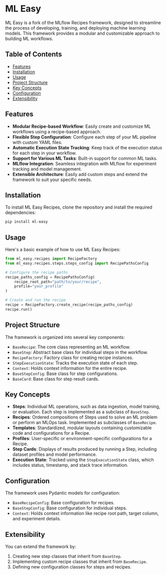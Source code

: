# ML Easy

ML Easy is a fork of the MLflow Recipes framework, designed to streamline the process of developing, training, and deploying machine learning models. This framework provides a modular and customizable approach to building ML workflows.

## Table of Contents

- [Features](#features)
- [Installation](#installation)
- [Usage](#usage)
- [Project Structure](#project-structure)
- [Key Concepts](#key-concepts)
- [Configuration](#configuration)
- [Extensibility](#extensibility)

## Features

- **Modular Recipe-based Workflow**: Easily create and customize ML workflows using a recipe-based approach.
- **Flexible Step Configuration**: Configure each step of your ML pipeline with custom YAML files.
- **Automatic Execution State Tracking**: Keep track of the execution status for each step in your workflow.
- **Support for Various ML Tasks**: Built-in support for common ML tasks.
- **MLflow Integration**: Seamless integration with MLflow for experiment tracking and model management.
- **Extensible Architecture**: Easily add custom steps and extend the framework to suit your specific needs.

## Installation

To install ML Easy Recipes, clone the repository and install the required dependencies:

```bash
pip install ml-easy
```
## Usage
Here's a basic example of how to use ML Easy Recipes:
``` python
from ml_easy.recipes import RecipeFactory
from ml_easy.recipes.steps.steps_config import RecipePathsConfig

# Configure the recipe paths
recipe_paths_config = RecipePathsConfig(
    recipe_root_path="path/to/your/recipe",
    profile="your_profile"
)

# Create and run the recipe
recipe = RecipeFactory.create_recipe(recipe_paths_config)
recipe.run()
```
## Project Structure

The framework is organized into several key components:

- `BaseRecipe`: The core class representing an ML workflow.
- `BaseStep`: Abstract base class for individual steps in the workflow.
- `RecipeFactory`: Factory class for creating recipe instances.
- `StepExecutionState`: Tracks the execution state of each step.
- `Context`: Holds context information for the entire recipe.
- `BaseStepConfig`: Base class for step configurations.
- `BaseCard`: Base class for step result cards.

## Key Concepts
- **Steps**: Individual ML operations, such as data ingestion, model training, or evaluation. Each step is implemented as a subclass of `BaseStep`.
- **Recipes**: Ordered compositions of Steps used to solve an ML problem or perform an MLOps task. Implemented as subclasses of `BaseRecipe`.
- **Templates**: Standardized, modular layouts containing customizable code and configurations for a Recipe.
- **Profiles**: User-specific or environment-specific configurations for a Recipe.
- **Step Cards**: Displays of results produced by running a Step, including dataset profiles and model performance.
- **Execution State**: Tracked using the `StepExecutionState` class, which includes status, timestamp, and stack trace information.

## Configuration
The framework uses Pydantic models for configuration:

- `BaseRecipeConfig`: Base configuration for recipes.
- `BaseStepConfig`: Base configuration for individual steps.
- `Context`: Holds context information like recipe root path, target column, and experiment details.

## Extensibility
You can extend the framework by:

1. Creating new step classes that inherit from `BaseStep`.
2. Implementing custom recipe classes that inherit from `BaseRecipe`.
3. Defining new configuration classes for steps and recipes.

